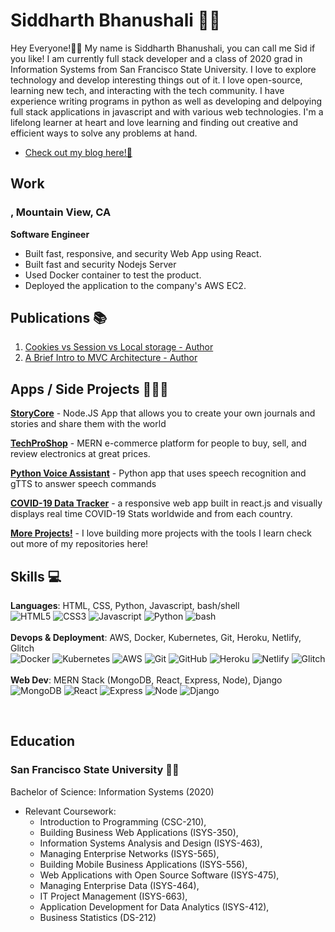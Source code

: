# Siddharth Bhanushali 👦🏽

Hey Everyone!👋🏽 My name is Siddharth Bhanushali, you can call me Sid if you like! I am currently full stack developer and a class of 2020 grad in Information Systems from San Francisco State University. I love to explore technology and develop interesting things out of it. I love open-source, learning new tech, and interacting with the tech community. I have experience writing programs in python as well as developing and delpoying full stack applications in javascript and with various web technologies. I'm a lifelong learner at heart and love learning and finding out creative and efficient ways to solve any problems at hand. 
- [Check out my blog here!📝](https://dev.to/sidbhanushali/)


## Work


### , Mountain View, CA

**Software Engineer**

- Built fast, responsive, and security Web App using React.
-  Built fast and security Nodejs Server 
- Used Docker container to test the product.
- Deployed the application to the company's AWS EC2.


## Publications 📚

1. [Cookies vs Session vs Local storage - Author](https://dev.to/sidbhanushali/cookies-vs-session-vs-local-storage-22ja)
2. [A Brief Intro to MVC Architecture - Author](https://dev.to/sidbhanushali/a-brief-intro-to-mvc-architecture-27e4)

## Apps / Side Projects 👨🏽‍💻

**[StoryCore](https://storycore.herokuapp.com/)**  - Node.JS App that allows you to create your own journals and stories and share them with the world 

**[TechProShop](https://github.com/sidbhanushali/TechProShop)**  - MERN e-commerce platform for people to buy, sell, and review electronics at great prices.

**[Python Voice Assistant](https://github.com/sidbhanushali/python_voice_assistant)**  - Python app that uses speech recognition and gTTS to answer speech commands

**[COVID-19 Data Tracker](https://covid19-datanow.netlify.app)**   - a responsive web app built in react.js and visually displays real time COVID-19 Stats worldwide and from each country.

**[More Projects!](https://github.com/sidbhanushali?tab=repositories)**   - I love building more projects with the tools I learn check out more of my repositories here!

## Skills 💻

**Languages**: HTML, CSS, Python, Javascript, bash/shell<br>
![HTML5](https://img.shields.io/badge/-HTML5-555555?style=flat&logo=html5)
![CSS3](https://img.shields.io/badge/-CSS3-555555?style=flat&logo=css3)
![Javascript](https://img.shields.io/badge/-Javascript-555555?style=flat&logo=javascript)
![Python](https://img.shields.io/badge/-Python-555555?style=flat&logo=python)
![bash](https://img.shields.io/badge/-Bash-555555?style=flat&logo=bash)
<br>
<br>
**Devops & Deployment**: AWS, Docker, Kubernetes, Git, Heroku, Netlify, Glitch <br>
![Docker](https://img.shields.io/badge/-Docker-111111?style=flat&logo=docker)
![Kubernetes](https://img.shields.io/badge/-Kubernetes-111111?style=flat&logo=kubernetes)
![AWS](https://img.shields.io/badge/-AWS-111111?style=flat&logo=aws)
![Git](https://img.shields.io/badge/-Git-111111?style=flat&logo=git&logoColor=ffffff)
![GitHub](https://img.shields.io/badge/-GitHub-111111?style=flat&logo=github&logoColor=ffffff)
![Heroku](https://img.shields.io/badge/-Heroku-111111?style=flat&logo=heroku&logoColor=ffffff)
![Netlify](https://img.shields.io/badge/-Netlify-111111?style=flat&logo=netlify&logoColor=ffffff)
![Glitch](https://img.shields.io/badge/-Glitch-111111?style=flat&logo=glitch&logoColor=ffffff)
<br>
<br>
**Web Dev**: MERN Stack (MongoDB, React, Express, Node), Django <br>
![MongoDB](https://img.shields.io/badge/-MongoDB-333333?style=flat&logo=mongodb)
![React](https://img.shields.io/badge/-React-333333?style=flat&logo=react&logoColor=F05032)
![Express](https://img.shields.io/badge/-Express-333333?style=flat&logo=express&logoColor=F05032)
![Node](https://img.shields.io/badge/-Node-333333?style=flat&logo=node&logoColor=F05032)
![Django](https://img.shields.io/badge/-Django-333333?style=flat&logo=django&logoColor=F05032)

<br>

## Education

### San Francisco State University 🌉🐊
Bachelor of Science:  Information Systems  (2020)
 
- Relevant Coursework:
     - Introduction to Programming (CSC-210),
    -  Building Business Web Applications (ISYS-350),
    -  Information Systems Analysis and Design (ISYS-463), 
    -  Managing Enterprise Networks (ISYS-565),
    -  Building Mobile Business Applications (ISYS-556),
    -  Web Applications with Open Source Software (ISYS-475),
   -   Managing Enterprise Data (ISYS-464),
    -  IT Project Management (ISYS-663),
    -  Application Development for Data Analytics (ISYS-412),
    -  Business Statistics (DS-212)
